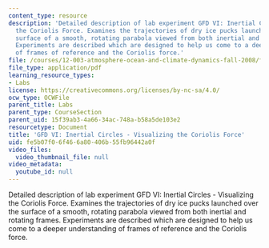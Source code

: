 ```yaml
---
content_type: resource
description: 'Detailed description of lab experiment GFD VI: Inertial Circles - Visualizing
  the Coriolis Force. Examines the trajectories of dry ice pucks launched over the
  surface of a smooth, rotating parabola viewed from both inertial and rotating frames.
  Experiments are described which are designed to help us come to a deeper understanding
  of frames of reference and the Coriolis force.'
file: /courses/12-003-atmosphere-ocean-and-climate-dynamics-fall-2008/fe5b07f06f466a80406b55fb96442a0f_inertial_circle.pdf
file_type: application/pdf
learning_resource_types:
- Labs
license: https://creativecommons.org/licenses/by-nc-sa/4.0/
ocw_type: OCWFile
parent_title: Labs
parent_type: CourseSection
parent_uid: 15f39ab3-4a66-34ac-748a-b58a5de103e2
resourcetype: Document
title: 'GFD VI: Inertial Circles - Visualizing the Coriolis Force'
uid: fe5b07f0-6f46-6a80-406b-55fb96442a0f
video_files:
  video_thumbnail_file: null
video_metadata:
  youtube_id: null
---
```

Detailed description of lab experiment GFD VI: Inertial Circles - Visualizing the Coriolis Force. Examines the trajectories of dry ice pucks launched over the surface of a smooth, rotating parabola viewed from both inertial and rotating frames. Experiments are described which are designed to help us come to a deeper understanding of frames of reference and the Coriolis force.